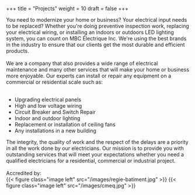 +++
title = "Projects"
weight = 10
draft = false
+++

<div class=project-row>
	<div>You need to modernize your home or business? Your electrical input needs to be replaced? Whether you're doing preventive inspection work, replacing your electrical wiring, or installing an indoors or outdoors LED lighting system, you can count on MBC Électrique Inc. We're using the best brands in the industry to ensure that our clients get the most durable and efficient products.</div><br />
	<div>We are a company that also provides a wide range of electrical maintenance and many other services that will make your home or business more enjoyable. Our experts can install or repair any equipment on a commercial or residential scale such as:</div><br />
	<ul>
		<li>Upgrading electrical panels</li>
		<li>High and low voltage wiring</li>
		<li>Circuit Breaker and Switch Repair</li>
		<li>Indoor and outdoor lighting</li>
		<li>Replacement or installation of ceiling fans</li>
		<li>Any installations in a new building</li>
	</ul>
	<div> The integrity, the quality of work and the respect of the delays are a priority in all the work done by our electricians. Our mission is to provide you with outstanding services that will meet your expectations whether you need a qualified electricians for a residential, commercial or industrial project.<br /><br />Accredited by:</div>
	<div>
		{{< figure class="image left" src="/images/regie-batiment.jpg" >}}
		{{< figure class="image left" src="/images/cmeq.jpg" >}}
	</div>
</div>
